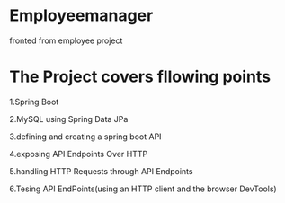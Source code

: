 # Employeemanager
fronted from employee project
# The Project covers fllowing points
1.Spring Boot 

2.MySQL using Spring Data JPa

3.defining and creating a spring boot API

4.exposing API Endpoints Over HTTP


5.handling HTTP Requests through API Endpoints

6.Tesing API EndPoints(using an HTTP client and the browser DevTools)

